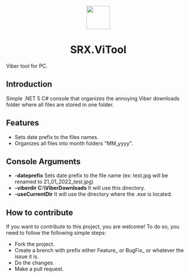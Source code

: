<p align="center">
  <img width="64" align="center" src="https://icons.iconarchive.com/icons/papirus-team/papirus-apps/64/viber-icon.png">
</p>
<h1 align="center">
  SRX.ViTool
</h1>
Viber tool for PC.

## Introduction
Simple .NET 5 C# console that organizes the annoying Viber downloads folder where all files are stored in one folder.

## Features
- Sets date prefix to the files names.
- Organizes all files into month folders "MM_yyyy".

## Console Arguments

- **-dateprefix** Sets date prefix to the file name (ex: test.jpg will be renamed to 21_01_2022_test.jpg)
- **-viberdir C:\ViberDownloads** It will use this directory.
- **-useCurrentDir** It will use the directory where the .exe is located.

## How to contribute
If you want to contribute to this project, you are welcome!
To do so, you need to follow the following simple steps:
- Fork the project.
- Create a brench with prefix either Feature_ or BugFix_ or whatever the issue it is.
- Do the changes.
- Make a pull request.
